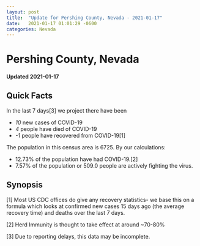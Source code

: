 ```yaml
---
layout: post
title:  "Update for Pershing County, Nevada - 2021-01-17"
date:   2021-01-17 01:01:29 -0600
categories: Nevada
---
```


# Pershing County, Nevada
#### Updated 2021-01-17

## Quick Facts

In the last 7 days[3] we project there have been
- *10* new cases of COVID-19
- *4* people have died of COVID-19
- *-1* people have recovered from COVID-19[1]

The population in this census area is 6725. By our calculations:
- 12.73% of the population have had COVID-19.[2]
- 7.57% of the population or 509.0 people are actively fighting the virus.

## Synopsis




[1] Most US CDC offices do give any recovery statistics- we base this on a formula which looks at confirmed new cases
15 days ago (the average recovery time) and deaths over the last 7 days.

[2] Herd Immunity is thought to take effect at around ~70-80%

[3] Due to reporting delays, this data may be incomplete.
 
    